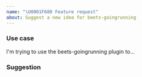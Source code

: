 ```yaml
---
name: "\U0001F680 Feature request"
about: Suggest a new idea for beets-goingrunning
---
```


### Use case

I'm trying to use the beets-goingrunning plugin to...

### Suggestion

<!--
Do you have a proposal for how it should work?

Try to be as specific as possible in describing your idea.
Don't worry if it is not tech-talk. Just dream.
-->
